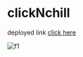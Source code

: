 # clickNchill

deployed link [click here](https://chillnclick-dk.netlify.app/)

![f1](https://user-images.githubusercontent.com/112235206/189405190-c001cc71-b41d-4f02-8a53-78d7e25e89b8.png)


